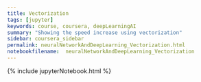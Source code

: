 ```yaml
---
title: Vectorization
tags: [jupyter]
keywords: course, coursera, deepLearningAI
summary: "Showing the speed increase using vectorization"
sidebar: coursera_sidebar
permalink: neuralNetworkAndDeepLearning_Vectorization.html
notebookfilename:  neuralNetworkAndDeepLearning_Vectorization
---
```


{% include jupyterNotebook.html %}